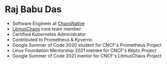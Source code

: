 # Raj Babu Das

- Software Engineer at [ChaosNative](https://chaosnative.com)
- [LitmusChaos](https://github.com/litmuschaos) core team member
- Certified Kubernetes Administrator
- Contributed to Prometheus & Kyverno
- Google Summer of Code 2020 student for CNCF's Prometheus Project
- Linux Foundation Mentorship 2021 mentee for CNCF's Keptn Project
- Google Summer of Code 2021 mentor for CNCF's LitmusChaos Project
